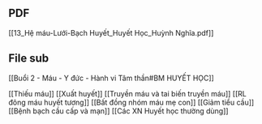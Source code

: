 ## PDF
[[13_Hệ máu-Lưới-Bạch Huyết_Huyết Học_Huỳnh Nghĩa.pdf]]

## File sub
[[Buổi 2 - Máu - Y đức - Hành vi Tâm thần#BM HUYẾT HỌC]]



[[Thiếu máu]]
[[Xuất huyết]]
[[Truyền máu và tai biến truyền máu]]
[[RL đông máu huyết tương]]
[[Bất đồng nhóm máu mẹ con]]
[[Giảm tiểu cầu]]  
[[Bệnh bạch cầu cấp và mạn]]
[[Các XN Huyết học thường dùng]]

